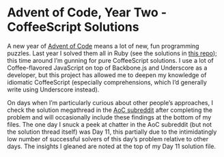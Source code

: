 # Advent of Code, Year Two - CoffeeScript Solutions

A new year of [Advent of Code](http://adventofcode.com/) means a lot of new, fun programming puzzles. Last year I solved them all in Ruby (see the solutions in [this repo](https://github.com/wmleidy/advent-of-code-ruby)); this time around I’m gunning for pure CoffeeScript solutions. I use a lot of Coffee-flavored JavaScript on top of Backbone.js and Underscore as a developer, but this project has allowed me to deepen my knowledge of idiomatic CoffeeScript (especially comprehensions, which I’d generally write using Underscore instead).

On days when I’m particularly curious about other people’s approaches, I check the solution megathread in the [AoC subreddit](https://www.reddit.com/r/adventofcode/) after completing the problem and will occasionally include these findings at the bottom of my files. The one day I snuck a peek at chatter in the AoC subreddit (but not the solution thread itself) was Day 11, this partially due to the intimidatingly low number of successful solvers of this day’s problem relative to other days. The insights I gleaned are noted at the top of my Day 11 solution file.